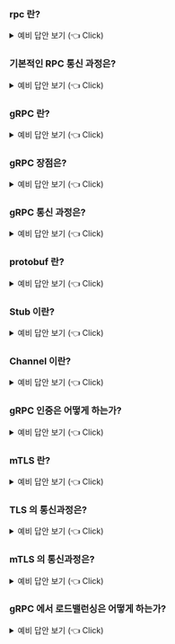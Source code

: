 ### rpc 란?

<details>
   <summary> 예비 답안 보기 (👈 Click)</summary>

-----------------------

* RPC 는 네트워크로 연결된 서버 상의 프로시저(함수, 메서드 등)를 원격으로 호출할 수 있는 기능
* 코드 상으로는 마치 로컬 함수의 호출과 같지만 실제로는 함수가 원격 서버에서 실행된다.
    * 네트워크 통신을 위한 작업 하나하나 챙기기 귀찮으니 통신이나 call 방식에 신경 쓰지 않고 원격지의 자원을 내 것처럼 사용할 수 있다는 의미
* IDL(Interface Definication Language) 기반으로 다양한 언어를 가진 환경에서도 쉽게 확장이 가능하며, 인터페이스 협업에도 용이하다는 장점이 있다.
* RPC 의 핵심 개념은 Stub(스텁)이다.
    * 서버와 클라이언트는 서로 다른 주소 공간을 사용하므로, 함수 호출에 사용된 매개 변수를 꼭 변환해줘야 한다.
    * 변환하지 않는다면 메모리 매개 변수에 대한 포인터가 다른 데이터를 가리키게 되기 때문인데, 이 변환을 담당하는 게 스텁이다.
* Client Stub 은 함수 호출에 사용된 파라미터의 변환(Marshalling, 마샬링) 및 함수 실행 후 서버에서 전달된 결과의 변환을, Server Stub 은 클라이언트가 전달한 매개 변수의 역변환(Unmarshalling, 언마샬링) 및 함수 실행 결과 변환을 담당하게 된다.

</details>

### 기본적인 RPC 통신 과정은?

<details>
   <summary> 예비 답안 보기 (👈 Click)</summary>

-----------------------

![image](https://img1.daumcdn.net/thumb/R1280x0/?scode=mtistory2&fname=https%3A%2F%2Fblog.kakaocdn.net%2Fdn%2FlFcne%2FbtsGB2v99QC%2FVkOQ0RzIwOmJL1CcLs7dOk%2Fimg.jpg)

1. IDL 을 사용하여 호출 규악을 정의 (함수명, 인자, 반환값에 대한 데이터형이 정의된 IDL 파일을 rpcgen 으로 컴파일하면 stub code 가 자동으로 생성됨)
2. Stub Code 에 명시된 함수는 원시코드의 형태로, 상세 기능은 Server 에서 구현된다.
3. Client 에서 Stub 에 정의된 함수를 사용할 때, Client Stub 은 RPC Runtime 을 통해 함수를 호출하고 Server 는 수신된 Procedure 호출에 대한 처리 후 결과 값을 반환한다.
4. 최종적으로 Client 는 Server 의 결과 값을 반환받고, 함수를 로컬에 있는 것처럼 사용할 수 있다.

</details>

### gRPC 란?

<details>
   <summary> 예비 답안 보기 (👈 Click)</summary>

-----------------------

* gRPC 는 google 사에서 개발한 오픈소스 RPC(Remote Procedure Call) 프레임워크이다.
* 이전까지는 RPC 기능은 지원하지 않고, 메세지(JSON 등)를 Serialize 할 수 있는 프레임워크인 PB(Protocol Buffer, 프로토콜 버퍼)만을 제공해 왔는데, google 에서 PB 기반 Serizlaizer 에 HTTP/2를 결합한 새로운 RPC 프레임워크를 탄생시켰다.

</details>

### gRPC 장점은?

<details>
   <summary> 예비 답안 보기 (👈 Click)</summary>

-----------------------

* http/1.1은 기본적으로 클라이언트의 요청이 올 때만 서버가 응답을 하는 구조로 매 요청마다 connection을 생성해야만 한다.
* cookie 등 많은 메타 정보들을 저장하는 무거운 header 가 요청마다 중복 전달되어 비효율적이고 속도도 느려진다.
* http/2에서는 한 connection 으로 동시에 여러 개 메시지를 주고받으며, header 를 압축하여 중복 제거 후 전달하기에 1.x에 비해 효율적이다.
* 또한, 필요시 클라이언트 요청 없이도 서버가 리소스를 전달할 수도 있기 때문에 클라이언트 요청을 최소화할 수 있다.

</details>

### gRPC 통신 과정은?

<details>
   <summary> 예비 답안 보기 (👈 Click)</summary>

-----------------------

1. 클라이언트 Stub 은 RPC 함수를 호출한다.
2. 클라이언트 Stub 은 인코딩 메시지로 application/grpc 접두어가 붙은 Content-Type 을 가진 HTTP POST 요청을 생성한다. 이 때, 호출하는 원격함수는 별도의 HTTP 헤더로 전송된다. (ex. :method POST :path /TitleGroup/getTitleGroup)
3. HTTP 요청 메세지는 네트워크를 통해 서버 머신으로 전송
4. 서버에 메세지가 수신되면, 서버는 메세지 헤더를 검사해 어떤 서비스 함수를 호출해야하는지 확인하고 메세지를 서비스 Stub 에 넘긴다.
5. 서비스 Stub 은 메세지 바이트를 언어별 데이터 구조로 파싱한다.
6. 파싱된 메시지를 사용해 서비스는 RPC 함수를 로컬로 호출한다.
7. 서비스 함수의 응답이 인코딩되어 클라이언트로 다시 전송된다. (응답 메세지는 클라이언트에서와 동일한 절차를 따른다.)

</details>

### protobuf 란?

<details>
   <summary> 예비 답안 보기 (👈 Click)</summary>

-----------------------

![image](https://img1.daumcdn.net/thumb/R1280x0/?scode=mtistory2&fname=https%3A%2F%2Fblog.kakaocdn.net%2Fdn%2FczOKQW%2FbtsGCuseeeR%2FWtRJTUBUdvjAnSk69KgDX0%2Fimg.png)

* ProtoBuf 는 google 사에서 개발한 구조화된 데이터를 직렬화(Serialization)하는 기법이다.
* 직렬화란, 데이터 표현을 바이트 단위로 변환하는 작업을 의미한다.
* 위 그림처럼 같은 정보를 저장해도 text 기반인 json 인 경우 82 byte 가 소요되는데 반해, 직렬화된 protocol buffer 는 필드 번호, 필드 유형 등을 1byte 로 받아서 식별하고, 주어진 length 만큼만 읽도록 하여 단 33 byte 만 필요하게된다.
* Proto Type 의 경우, 기본적으로 null 값을 허용하지 않는다.
* null 값을 허용하기 위해서는 별도의 google 에서 제공하는 wrapper 타입을 사용해야 한다.

</details>

### Stub 이란?

<details>
   <summary> 예비 답안 보기 (👈 Click)</summary>

-----------------------

stub은 함수 호출에 사용한 파라미터를 직렬화하고 서버에서 전달된 결과를 역직렬화하는 기능을 담당한다.  
grpc의 client 역할을 한다고 보면 된다.
gRPC에서 stub은 클라이언트가 서버에 있는 gRPC 서비스를 호출할 수 있도록 도와주는 프록시 객체입니다.

</details>

### Channel 이란?

<details>
   <summary> 예비 답안 보기 (👈 Click)</summary>

-----------------------

gRPC에서 Channel은 클라이언트가 서버에 RPC 요청을 보낼 수 있도록 해주는 논리적 연결 객체입니다.
내부적으로는 HTTP/2 기반의 스트리밍 연결을 유지하며, Stub이 이 Channel을 통해 서버로 요청을 전달합니다.

gRPC 통신의 기본 흐름

```[Client Stub] ---(요청)---> [Channel] ---(HTTP/2)--> [gRPC Server]```

Stub: 서버 메서드를 호출하는 프록시 객체 (클라이언트에 자동 생성됨)
Channel: Stub과 실제 서버 사이의 네트워크 통신을 담당
HTTP/2: Channel 내부의 전송 프로토콜 (멀티플렉싱, 스트리밍 지원)

일반적으로 Channel은 애플리케이션 초기화 시 1회 생성하여, 여러 Stub이 공유하도록 설계합니다.
Channel은 로드밸런싱, 연결 풀 관리, 보안 설정 등을 포함하고 있어서, 단순한 Socket 이상의 기능을 담당합니다.

</details>

### gRPC 인증은 어떻게 하는가?

<details>
   <summary> 예비 답안 보기 (👈 Click)</summary>

-----------------------

TLS 통신을 위해 channel에 세팅할 수 있고 mTLS도 지원한다.


</details>

### mTLS 란?

<details>
   <summary> 예비 답안 보기 (👈 Click)</summary>

-----------------------

* mTLS 는 TLS 의 확장된 형태로, TLS 는 서버의 신원만을 인증하는 반면 mTLS 는 서버뿐만 아니라 클라이언트도 자신의 신원을 인증서를 통해 증명해야 하는 상호 인증 방식이다.
* 이는 양방향 인증이라고도 하며, 서로의 인증서를 검증함으로써 보다 강화된 보안을 제공한다.

</details>

### TLS 의 통신과정은?

<details>
   <summary> 예비 답안 보기 (👈 Click)</summary>

-----------------------

![images](https://img1.daumcdn.net/thumb/R1280x0/?scode=mtistory2&fname=https%3A%2F%2Fblog.kakaocdn.net%2Fdn%2FbxXC3v%2FbtsG8R1eVoB%2FVPnO1UcErtxd2QaoP2DVc0%2Fimg.png)

1. 클라이언트가 서버에 연결
2. 서버가 TLS 인증서를 제시
3. 클라이언트가 서버의 인증서를 확인
4. 클라이언트와 서버가 암호화된 TLS 연결을 통해 정보를 교환

</details>

### mTLS 의 통신과정은?

<details>
   <summary> 예비 답안 보기 (👈 Click)</summary>

-----------------------

* 일반적으로 TLS 에서 서버는 TLS 인증서와 공개/개인 키 쌍이 있지만 클라이언트에는 없다.
* 그러나 mTLS 에서는 클라이언트와 서버 모두에 인증서가 있고 양측 모두 공개/개인 키 쌍을 사용하여 인증한다.
* 일반 TLS 와 비교하여 mTLS 에는 양 당사자를 확인하기 위한 추가 단계가 있다.
* mTLS 는 조직 내의 사용자, 장치, 서버를 확인하기 위해 Zero Trust 보안 프레임워크에서 자주 사용된다. API 엔드포인트를 확인하여 승인되지 않은 당사자가 잠재적으로 악의적인 API 요청을 보낼 수 없도록 하여 API를 안전하게 유지하는 데에도 도움이 될 수 있다.
    * Zero Trust 는 사용자, 장치, 네트워크 트래픽이 기본적으로 신뢰할 수 없음을 의미하며, 이는 많은 보안 취약점을 제거하는 데 도움이 되는 접근 방식이다.

![images](https://img1.daumcdn.net/thumb/R1280x0/?scode=mtistory2&fname=https%3A%2F%2Fblog.kakaocdn.net%2Fdn%2FceAymP%2FbtsG9xOKDSP%2Fes5aMx8TdMbedC2c4Pc4wk%2Fimg.png)

1. 클라이언트가 서버에 연결
2. 서버가 TLS 인증서를 제시
3. 클라이언트가 서버의 인증서를 확인
4. 클라이언트가 TLS 인증서를 제시
5. 서버가 클라이언트의 인증서를 확인
6. 서버가 액세스 권한을 부여
7. 클라이언트와 서버가 암호화된 TLS 연결을 통해 정보를 교환

</details>

### gRPC 에서 로드밸런싱은 어떻게 하는가?

<details>
   <summary> 예비 답안 보기 (👈 Click)</summary>

-----------------------

L4 로드 밸런서는 http1.x의 경우 client와 server가 직접 connection을 맺는다. 그리고 복수의 요청을 처리하기 위해 복수의 connection을 생성한다.
grpc의 경우 L4를 사용하게 되면 적절하게 로드밸런싱이 안되는 이슈가 생긴다. http 2.0을 사용하는데 multiplex stream 기능으로 인해 하나의 커넥션을 맺고 여러 데이터를 전송하게 되기 때문이다.
따라서, Traefik 같은 L7 로드 밸랜서의 경우, L4와 달리 애플리케이션 레벨에서 동작하기 때문에 HTTP/2 프로토콜을 이해하고 스트림 요청을 개별적으로 로드밸런싱 할 수 있다. 
또한, client와 LB가 커넥션을 맺고 LB와 서버가 커넥션을 맺기 때문에 L7 로드밸런서에서 http2 프로토콜을 이해하고 적절하게 로드밸런싱 해줄 수 있다.

</details>